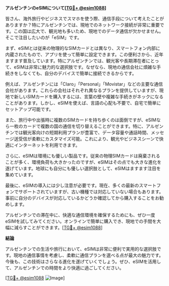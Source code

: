 **アルゼンチンのeSIMについて[[TG💪+ @esim1088](https://t.me/s/esim1088)]**

皆さん、海外旅行やビジネスでスマホを使う際、通信手段について考えたことがありますか？特にアルゼンチンでは、現地でのネットワーク接続が非常に重要です。この国は広大で、観光地も多いため、現地でのデータ通信が欠かせません。そこで注目したいのが「eSIM」です。

まず、eSIMとは従来の物理的なSIMカードとは異なり、スマートフォン内部に内蔵されたもので、アプリを使って簡単に設定できます。この便利さから、近年ますます普及しています。特にアルゼンチンでは、観光客や長期滞在者にとって、eSIMは非常に魅力的な選択肢です。なぜなら、現地の通信会社に煩雑な手続きをしなくても、自分のデバイスで簡単に接続できるからです。

例えば、アルゼンチンには「Claro」「Personal」「Movistar」などの主要な通信会社があります。これらの会社はそれぞれ異なるプランを提供していますが、現地で新しいSIMカードを購入するには、言葉の壁や複雑な手続きがネックになることがあります。しかし、eSIMを使えば、言語の心配も不要で、自宅で簡単にセットアップ可能です。

また、旅行中や出張時に複数のSIMカードを持ち歩くのは面倒ですが、eSIMなら一枚のカードで複数の国の通信を切り替えることができます。特に、アルゼンチンでは観光客向けの短期利用プランが豊富で、データ容量や通話時間、メッセージ送受信が柔軟にカスタマイズ可能。これにより、観光やビジネスシーンで快適にインターネットを利用できます。

さらに、eSIMは環境にも優しい製品です。従来の物理SIMカードは廃棄されることが多く、環境負荷も大きかったのですが、eSIMはその点でも大きな進化を遂げています。地球にも自分にも優しい選択肢として、eSIMはますます注目を集めています。

最後に、eSIMの導入には少し注意が必要です。現在、多くの最新のスマートフォンでサポートされていますが、古い機種では対応していない場合もあります。事前に自分のデバイスが対応しているかどうか確認してから購入することをお勧めします。

アルゼンチンでの滞在中に、快適な通信環境を確保するためにも、ぜひ一度eSIMを試してみてください。オンラインで簡単に購入でき、現地での手間を大幅に減らすことができます。[[TG💪+ @esim1088](https://t.me/s/esim1088)]

**結論**

アルゼンチンでの生活や旅行において、eSIMは非常に便利で実用的な選択肢です。現地の通信事情を考慮し、柔軟に通信プランを選べる点が最大の魅力です。今後も、この技術はさらなる進化を遂げていくでしょう。ぜひ、eSIMを活用して、アルゼンチンでの時間をより快適に過ごしてください。

[[TG💪+ @esim1088](https://t.me/s/esim1088) ![Image](https://i.postimg.cc/Y0z9fWf4/image.png)]